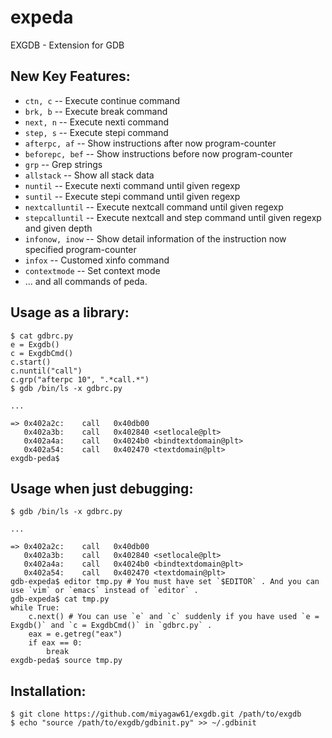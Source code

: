 expeda
======

EXGDB - Extension for GDB

## New Key Features:

* `ctn, c` -- Execute continue command
* `brk, b` -- Execute break command
* `next, n` -- Execute nexti command
* `step, s` -- Execute stepi command
* `afterpc, af` -- Show instructions after now program-counter
* `beforepc, bef` -- Show instructions before now program-counter
* `grp` -- Grep strings
* `allstack` -- Show all stack data
* `nuntil` -- Execute nexti command until given regexp
* `suntil` -- Execute stepi command until given regexp
* `nextcalluntil` -- Execute nextcall command until given regexp
* `stepcalluntil` -- Execute nextcall and step command until given regexp and given depth
* `infonow, inow` -- Show detail information of the instruction now specified program-counter
* `infox` -- Customed xinfo command
* `contextmode` -- Set context mode
* ... and all commands of peda.

## Usage as a library:

    $ cat gdbrc.py
    e = Exgdb()
    c = ExgdbCmd()
    c.start()
    c.nuntil("call")
    c.grp("afterpc 10", ".*call.*")
    $ gdb /bin/ls -x gdbrc.py

    ...

    => 0x402a2c:    call   0x40db00
       0x402a3b:    call   0x402840 <setlocale@plt>
       0x402a4a:    call   0x4024b0 <bindtextdomain@plt>
       0x402a54:    call   0x402470 <textdomain@plt>
    exgdb-peda$ 

## Usage when just debugging:

    $ gdb /bin/ls -x gdbrc.py

    ...

    => 0x402a2c:    call   0x40db00
       0x402a3b:    call   0x402840 <setlocale@plt>
       0x402a4a:    call   0x4024b0 <bindtextdomain@plt>
       0x402a54:    call   0x402470 <textdomain@plt>
    gdb-expeda$ editor tmp.py # You must have set `$EDITOR` . And you can use `vim` or `emacs` instead of `editor` .
    gdb-expeda$ cat tmp.py
    while True:
        c.next() # You can use `e` and `c` suddenly if you have used `e = Exgdb()` and `c = ExgdbCmd()` in `gdbrc.py` .
        eax = e.getreg("eax")
        if eax == 0:
            break
    exgdb-peda$ source tmp.py

## Installation:

    $ git clone https://github.com/miyagaw61/exgdb.git /path/to/exgdb
    $ echo "source /path/to/exgdb/gdbinit.py" >> ~/.gdbinit
